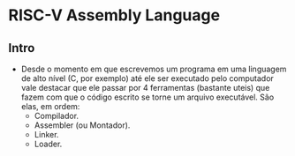 # RISC-V Assembly Language

## Intro
* Desde o momento em que escrevemos um programa em uma linguagem de alto nível (C, por exemplo) até ele ser executado pelo computador vale destacar que ele passar por 4 ferramentas (bastante uteis) que fazem com que o código escrito se torne um arquivo executável. São elas, em ordem:
  * Compilador.
  * Assembler (ou Montador).
  * Linker.
  * Loader.
